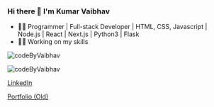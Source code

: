 ### Hi there 👋 I'm Kumar Vaibhav

- 👨‍💻 Programmer | Full-stack Developer | HTML, CSS, Javascript | Node.js | React | Next.js | Python3 | Flask
- 👷‍♂️ Working on my skills


<p align="left">
<img align="center" src="https://github-readme-stats.vercel.app/api?username=codeByVaibhav&show_icons=true&locale=en" alt="codeByVaibhav" />
</p>

<p align="left">
<img align="center" src="https://github-readme-stats.vercel.app/api/top-langs?username=codeByVaibhav&show_icons=true&locale=en&layout=compact" alt="codeByVaibhav" />
</p>

[LinkedIn](https://www.linkedin.com/in/kumar-vaibhav-8b90011b0/)

[Portfolio (Old)](https://codebyvaibhav.github.io/)
